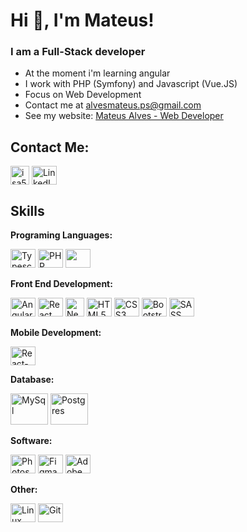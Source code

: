 <h1>Hi 👋, I'm Mateus!</h1>
<h3>I am a Full-Stack developer </h3>

- At the moment i'm learning angular
- I work with PHP (Symfony) and Javascript (Vue.JS)
- Focus on Web Development
- Contact me at <a href = "mailto: alvesmateus.ps@gmail.com">alvesmateus.ps@gmail.com</a>
- See my website: <a href="https://alvesm.dev" target="_blank">Mateus Alves - Web Developer</a>

## **Contact Me:**

<div>
  <a href = "mailto: alvesmateus.ps@gmail.com"><img align="center" src="https://upload.wikimedia.org/wikipedia/commons/thumb/7/7e/Gmail_icon_%282020%29.svg/2560px-Gmail_icon_%282020%29.svg.png" alt="isa56" height="auto" width="30" /></a>
  <a href="https://www.linkedin.com/in/mateusalves63/"><img alt='LinkedIn' height="30" width="40" align="center" src="https://cdn.jsdelivr.net/gh/devicons/devicon/icons/linkedin/linkedin-original.svg" /></a>
</div>

## **Skills**

**Programing Languages:**
<div>
  <img alt='Typescript' height="30" width="40" src="https://cdn.jsdelivr.net/gh/devicons/devicon/icons/typescript/typescript-original.svg"  />
  <img alt='PHP' height="30" width="40" src="https://cdn.jsdelivr.net/gh/devicons/devicon/icons/php/php-original.svg" />
  <img alta='Java' height="30" width="40" src="https://cdn.jsdelivr.net/gh/devicons/devicon/icons/java/java-original-wordmark.svg" />
          
</div>

**Front End Development:**
<div>
  <img alt='Angular' height="30" width="40" src="https://cdn.jsdelivr.net/gh/devicons/devicon/icons/angularjs/angularjs-original.svg" />
  <img alt='React' height="30" width="40" src="https://cdn.jsdelivr.net/gh/devicons/devicon/icons/react/react-original.svg" />
  <img alt='Next.Js' height="30 width="40" src="https://cdn.jsdelivr.net/gh/devicons/devicon/icons/nextjs/nextjs-line.svg" />
  <img alt='HTML5' height="30" width="40" src="https://cdn.jsdelivr.net/gh/devicons/devicon/icons/html5/html5-original.svg" />
  <img alt='CSS3' height="30" width="40" src="https://cdn.jsdelivr.net/gh/devicons/devicon/icons/css3/css3-original.svg" />
  <img alt='Bootstrap' height="30" width="40" src="https://cdn.jsdelivr.net/gh/devicons/devicon/icons/bootstrap/bootstrap-original.svg" />
  <img alt='SASS' height="30" width="40" src="https://cdn.jsdelivr.net/gh/devicons/devicon/icons/sass/sass-original.svg" />
</div>

**Mobile Development:**
<div>
  <img alt='React-Native' height="30" width="40" src="https://cdn.jsdelivr.net/gh/devicons/devicon/icons/react/react-original.svg" />
</div>

**Database:**
<div>
  <img alt='MySql' height="50" width="60" src="https://cdn.jsdelivr.net/gh/devicons/devicon/icons/mysql/mysql-original-wordmark.svg" />
  <img alt='Postgres' height="50" width="60" src="https://cdn.jsdelivr.net/gh/devicons/devicon/icons/postgresql/postgresql-original-wordmark.svg" />  
</div>

**Software:**
<div>
  <img alt='Photoshop' height="30" width="40" src="https://cdn.jsdelivr.net/gh/devicons/devicon/icons/photoshop/photoshop-plain.svg" />
  <img alt='Figma' height="30" width="40" src="https://cdn.jsdelivr.net/gh/devicons/devicon/icons/figma/figma-original.svg" />
  <img alt='Adobe XD' height="30" width="40" src="https://cdn.jsdelivr.net/gh/devicons/devicon/icons/xd/xd-plain.svg" />
</div>

**Other:**
<div>
  <img alt='Linux' height="30" width="40" src="https://cdn.jsdelivr.net/gh/devicons/devicon/icons/linux/linux-original.svg" />
  <img alt='Git' height="30" width="40" src="https://cdn.jsdelivr.net/gh/devicons/devicon/icons/git/git-original.svg" />
</div>
